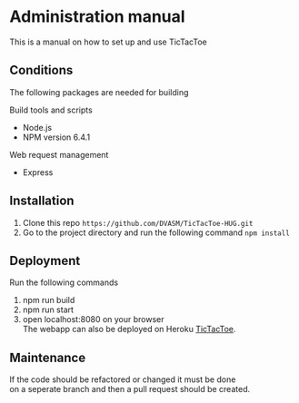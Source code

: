 Administration manual
========
This is a manual on how to set up and use TicTacToe

## Conditions
The following packages are needed for building

Build tools and scripts
* Node.js
* NPM version 6.4.1

Web request management
* Express

## Installation
1. Clone this repo `https://github.com/DVASM/TicTacToe-HUG.git`  
2. Go to the project directory and run the following command `npm install`

## Deployment
Run the following commands
1. npm run build
2. npm run start
3. open localhost:8080 on your browser  
The webapp can also be deployed on Heroku
[TicTacToe][heroku].

  [heroku]: https://motherfuckingwebsite.com/

## Maintenance
If the code should be refactored or changed it must be done  
on a seperate branch and then a pull request should be created.  
